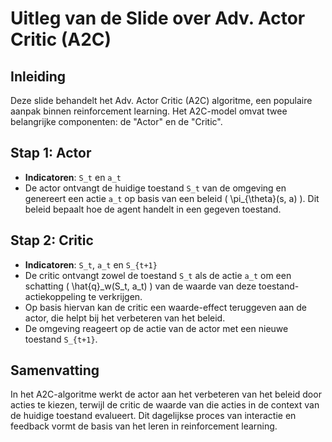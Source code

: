 # Uitleg van de Slide over Adv. Actor Critic (A2C)

## Inleiding
Deze slide behandelt het Adv. Actor Critic (A2C) algoritme, een populaire aanpak binnen reinforcement learning. Het A2C-model omvat twee belangrijke componenten: de "Actor" en de "Critic". 

## Stap 1: Actor
- **Indicatoren**: `S_t` en `a_t`
- De actor ontvangt de huidige toestand `S_t` van de omgeving en genereert een actie `a_t` op basis van een beleid \( \pi_{\theta}(s, a) \). Dit beleid bepaalt hoe de agent handelt in een gegeven toestand.

## Stap 2: Critic
- **Indicatoren**: `S_t`, `a_t` en `S_{t+1}`
- De critic ontvangt zowel de toestand `S_t` als de actie `a_t` om een schatting \( \hat{q}_w(S_t, a_t) \) van de waarde van deze toestand-actiekoppeling te verkrijgen.
- Op basis hiervan kan de critic een waarde-effect teruggeven aan de actor, die helpt bij het verbeteren van het beleid.
- De omgeving reageert op de actie van de actor met een nieuwe toestand `S_{t+1}`.

## Samenvatting
In het A2C-algoritme werkt de actor aan het verbeteren van het beleid door acties te kiezen, terwijl de critic de waarde van die acties in de context van de huidige toestand evalueert. Dit dagelijkse proces van interactie en feedback vormt de basis van het leren in reinforcement learning.